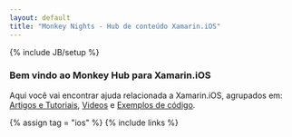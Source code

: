 ```yaml
---
layout: default
title: "Monkey Nights - Hub de conteúdo Xamarin.iOS"
---
```

{% include JB/setup %}

### Bem vindo ao Monkey Hub para Xamarin.iOS

Aqui você vai encontrar ajuda relacionada a Xamarin.iOS, agrupados em: [Artigos e Tutoriais](#artigos-e-tutoriais), [Videos](#videos) e [Exemplos de código](#exemplos-de-cdigo).

{% assign tag = "ios" %}
{% include links %}